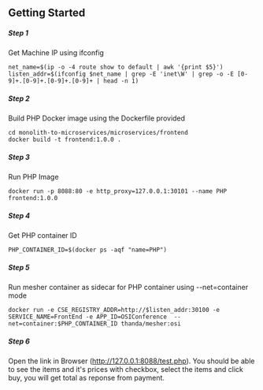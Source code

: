 ## Getting Started


##### Step 1
Get Machine IP using ifconfig
```
net_name=$(ip -o -4 route show to default | awk '{print $5}')
listen_addr=$(ifconfig $net_name | grep -E 'inet\W' | grep -o -E [0-9]+.[0-9]+.[0-9]+.[0-9]+ | head -n 1)
```


##### Step 2
Build PHP Docker image using the Dockerfile provided
```
cd monolith-to-microservices/microservices/frontend
docker build -t frontend:1.0.0 .
````

##### Step 3
Run PHP Image

```
docker run -p 8088:80 -e http_proxy=127.0.0.1:30101 --name PHP frontend:1.0.0
```

##### Step 4
Get PHP container ID

```
PHP_CONTAINER_ID=$(docker ps -aqf "name=PHP")
```


##### Step 5
Run mesher container as sidecar for PHP container using --net=container mode

```
docker run -e CSE_REGISTRY_ADDR=http://$listen_addr:30100 -e SERVICE_NAME=FrontEnd -e APP_ID=OSIConference  --net=container:$PHP_CONTAINER_ID thanda/mesher:osi
```

##### Step 6
Open the link in Browser (http://127.0.0.1:8088/test.php).  You should be able to see the items and it's prices with checkbox, select the items and click buy, you will get total as reponse from payment.
